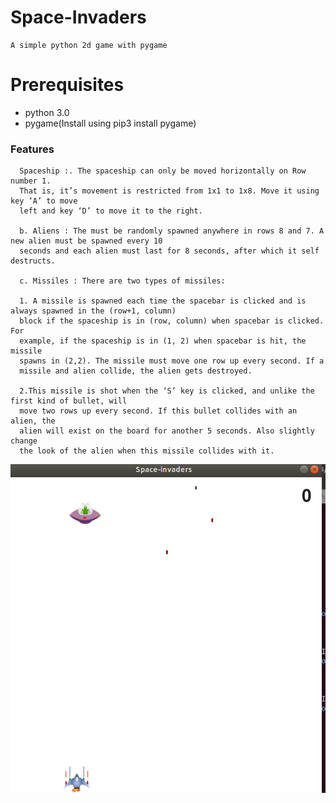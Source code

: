 # Space-Invaders
    A simple python 2d game with pygame
    
# Prerequisites
   * python 3.0
   * pygame(Install using pip3 install pygame)
   
    
### Features
      Spaceship​ :. The spaceship can only be moved horizontally on Row number 1.
      That is, it’s movement is restricted from 1x1 to 1x8. Move it using key ‘A’ to move
      left and key ‘D’ to move it to the right.
      
      b. Aliens​ : The must be randomly spawned anywhere in rows 8 and 7. A new alien must be spawned every 10
      seconds and each alien must last for 8 seconds, after which it self destructs.
      
      c. Missiles​ : There are two types of missiles:
      
      1. A missile is spawned each time the spacebar is clicked and is always spawned in the (row+1, column)
      block if the spaceship is in (row, column) when spacebar is clicked. For
      example, if the spaceship is in (1, 2) when spacebar is hit, the missile
      spawns in (2,2). The missile must move one row up every second. If a
      missile and alien collide, the alien gets destroyed.
      
      2.This missile is shot when the ‘S’ key is clicked, and unlike the first kind of bullet, will
      move two rows up every second. If this bullet collides with an alien, the
      alien will exist on the board for another 5 seconds. Also slightly change
      the look of the alien when this missile collides with it.
      
   ![alt text](space_invaders_img.png)
